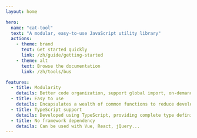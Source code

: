 ```yaml
---
layout: home

hero:
  name: "cat-tool"
  text: "A modular, easy-to-use JavaScript utility library"
  actions:
    - theme: brand
      text: Get started quickly
      link: /zh/guide/getting-started
    - theme: alt
      text: Browse the documentation
      link: /zh/tools/bus

features:
  - title: Modularity
    details: Better code organization, support global import, on-demand import, tree shaking
  - title: Easy to use
    details: Encapsulates a wealth of common functions to reduce development difficulty
  - title: TypeScript support
    details: Developed using TypeScript, providing complete type definition files
  - title: No framework dependency
    details: Can be used with Vue, React, jQuery...
---
```

